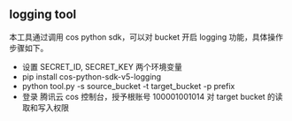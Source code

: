 ## logging tool

本工具通过调用 cos python sdk，可以对 bucket 开启 logging 功能，具体操作步骤如下。

- 设置 SECRET_ID, SECRET_KEY 两个环境变量
- pip install cos-python-sdk-v5-logging
- python tool.py -s  source_bucket -t target_bucket -p prefix
- 登录 腾讯云 cos 控制台，授予根账号 100001001014 对 target bucket 的读取和写入权限


